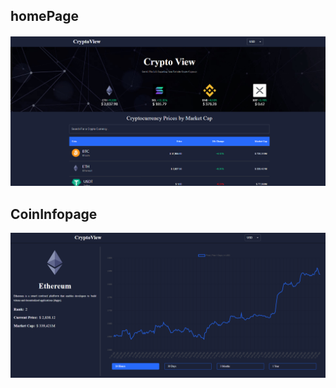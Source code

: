 
## homePage

![strategy](https://github.com/amani-0911/CryptoView/blob/main/images/homePage.PNG)

## CoinInfopage

![strategy](https://github.com/amani-0911/CryptoView/blob/main/images/coinPage.PNG)
